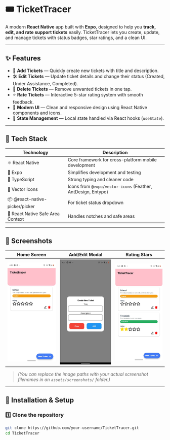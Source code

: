 # 🎟️ TicketTracer

A modern **React Native** app built with **Expo**, designed to help you **track, edit, and rate support tickets** easily.
TicketTracer lets you create, update, and manage tickets with status badges, star ratings, and a clean UI.

---

## ✨ Features

- 📝 **Add Tickets** — Quickly create new tickets with title and description.
- 🛠️ **Edit Tickets** — Update ticket details and change their status (Created, Under Assistance, Completed).
- 🚮 **Delete Tickets** — Remove unwanted tickets in one tap.
- ⭐ **Rate Tickets** — Interactive 5-star rating system with smooth feedback.
- 🎨 **Modern UI** — Clean and responsive design using React Native components and icons.
- 💾 **State Management** — Local state handled via React hooks (`useState`).

---

## 🧩 Tech Stack

| Technology | Description |
|-------------|-------------|
| ⚛️ React Native | Core framework for cross-platform mobile development |
| 🚀 Expo | Simplifies development and testing |
| 🧭 TypeScript | Strong typing and cleaner code |
| 🎨 Vector Icons | Icons from `@expo/vector-icons` (Feather, AntDesign, Entypo) |
| 📦 @react-native-picker/picker | For ticket status dropdown |
| 🧱 React Native Safe Area Context | Handles notches and safe areas |

---

## 📸 Screenshots

| Home Screen | Add/Edit Modal | Rating Stars |
|--------------|----------------|---------------|
| ![Home](assets/screenshots/ticket.jpg) | ![Modal](assets/screenshots/modal.jpg) | ![Stars](assets/screenshots/stars.jpg) |

> *(You can replace the image paths with your actual screenshot filenames in an `assets/screenshots/` folder.)*

---

## 🧰 Installation & Setup

### 1️⃣ Clone the repository
```bash
git clone https://github.com/your-username/TicketTracer.git
cd TicketTracer
